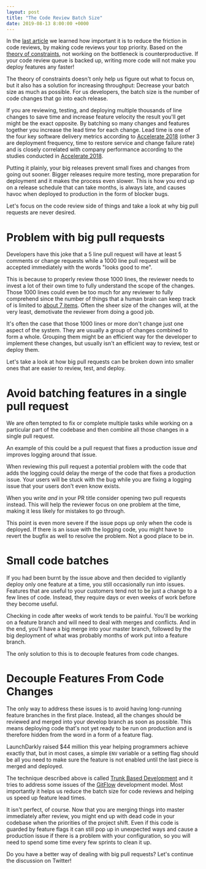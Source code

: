 ```yaml
---
layout: post
title: "The Code Review Batch Size"
date: 2019-08-13 8:00:00 +0000
---
```


In the [last article](https://blog.codereview.chat/2019/07/15/the-code-review-bottleneck.html) we learned how important it is to reduce the friction in code reviews, by making code reviews your top priority. Based on the [theory of constraints](https://en.wikipedia.org/wiki/Theory_of_constraints), not working on the bottleneck is counterproductive. If your code review queue is backed up, writing more code will not make you deploy features any faster!

The theory of constraints doesn't only help us figure out what to focus on, but it also has a solution for increasing throughput: Decrease your batch size as much as possible. For us developers, the batch size is the number of code changes that go into each release.

If you are reviewing, testing, and deploying multiple thousands of line changes to save time and increase feature velocity the result you'll get might be the exact opposite. By batching so many changes and features together you increase the lead time for each change. Lead time is one of the four key software delivery metrics according to [Accelerate 2018](https://www.goodreads.com/en/book/show/35747076-accelerate) (other 3 are deployment frequency, time to restore service and change failure rate) and is closely correlated with company performance according to the studies conducted in [Accelerate 2018](https://www.goodreads.com/en/book/show/35747076-accelerate).

Putting it plainly, your big releases prevent small fixes and changes from going out sooner. Bigger releases require more testing, more preparation for deployment and it makes the process even slower. This is how you end up on a release schedule that can take months, is always late, and causes havoc when deployed to production in the form of blocker bugs.

Let's focus on the code review side of things and take a look at why big pull requests are never desired. 

# Problem with big pull requests

Developers have this joke that a 5 line pull request will have at least 5 comments or change requests while a 1000 line pull request will be accepted immediately with the words "looks good to me".

This is because to properly review those 1000 lines, the reviewer needs to invest a lot of their own time to fully understand the scope of the changes. Those 1000 lines could even be too much for any reviewer to fully comprehend since the number of things that a human brain can keep track of is limited to [about 7 items](https://phys.org/news/2009-11-brain-magic.html). Often the sheer size of the changes will, at the very least, demotivate the reviewer from doing a good job.

It's often the case that those 1000 lines or more don't change just one aspect of the system. They are usually a group of changes combined to form a whole. Grouping them might be an efficient way for the developer to implement these changes, but usually isn't an efficient way to review, test or deploy them.

Let's take a look at how big pull requests can be broken down into smaller ones that are easier to review, test, and deploy.

# Avoid batching features in a single pull request

We are often tempted to fix or complete multiple tasks while working on a particular part of the codebase and then combine all those changes in a single pull request. 

An example of this could be a pull request that fixes a production issue *and* improves logging around that issue.

When reviewing this pull request a potential problem with the code that adds the logging could delay the merge of the code that fixes a production issue. Your users will be stuck with the bug while you are fixing a logging issue that your users don't even know exists. 

When you write *and* in your PR title consider opening two pull requests instead. This will help the reviewer focus on one problem at the time, making it less likely for mistakes to go through.

This point is even more severe if the issue pops up only when the code is deployed. If there is an issue with the logging code, you might have to revert the bugfix as well to resolve the problem. Not a good place to be in.

# Small code batches

If you had been burnt by the issue above and then decided to vigilantly deploy only one feature at a time, you still occasionally run into issues. Features that are useful to your customers tend not to be just a change to a few lines of code. Instead, they require days or even weeks of work before they become useful.

Checking in code after weeks of work tends to be painful. You'll be working on a feature branch and will need to deal with merges and conflicts. And in the end, you'll have a big merge into your master branch, followed by the big deployment of what was probably months of work put into a feature branch.

The only solution to this is to decouple features from code changes.

# Decouple Features From Code Changes

The only way to address these issues is to avoid having long-running feature branches in the first place. Instead, all the changes should be reviewed and merged into your develop branch as soon as possible. This means deploying code that's not yet ready to be run on production and is therefore hidden from the word in a form of a feature flag.

LaunchDarkly raised $44 million this year helping programmers achieve exactly that, but in most cases, a simple `ENV` variable or a setting flag should be all you need to make sure the feature is not enabled until the last piece is merged and deployed.

The technique described above is called [Trunk Based Development](https://trunkbaseddevelopment.com/) and it tries to address some issues of the [GitFlow](https://datasift.github.io/gitflow/IntroducingGitFlow.html) development model. Most importantly it helps us reduce the batch size for code reviews and helping us speed up feature lead times.

It isn't perfect, of course. Now that you are merging things into master immediately after review, you might end up with dead code in your codebase when the priorities of the project shift. Even if this code is guarded by feature flags it can still pop up in unexpected ways and cause a production issue if there is a problem with your configuration, so you will need to spend some time every few sprints to clean it up.

Do you have a better way of dealing with big pull requests? Let's continue the discussion on Twitter!
